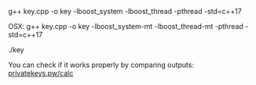 
g++ key.cpp -o key -lboost_system -lboost_thread -pthread -std=c++17

OSX: g++ key.cpp -o key -lboost_system-mt -lboost_thread-mt -pthread -std=c++17

./key

You can check if it works properly by comparing outputs: [privatekeys.pw/calc](https://privatekeys.pw/calc)
